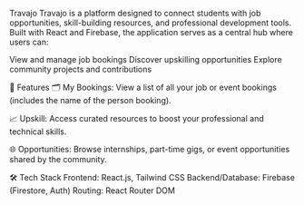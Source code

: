  Travajo
Travajo is a platform designed to connect students with job opportunities, skill-building resources, and professional development tools. Built with React and Firebase, the application serves as a central hub where users can:

View and manage job bookings
Discover upskilling opportunities
Explore community projects and contributions

🚀 Features
🗂 My Bookings: View a list of all your job or event bookings (includes the name of the person booking).

📈 Upskill: Access curated resources to boost your professional and technical skills.

🌐 Opportunities: Browse internships, part-time gigs, or event opportunities shared by the community.

🛠 Tech Stack
Frontend: React.js, Tailwind CSS
Backend/Database: Firebase (Firestore, Auth)
Routing: React Router DOM
